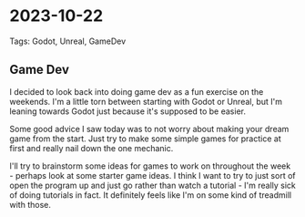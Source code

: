 # 2023-10-22

Tags: Godot, Unreal, GameDev

## Game Dev

I decided to look back into doing game dev as a fun exercise on the weekends. I'm a little torn between starting with Godot or Unreal, but I'm leaning towards Godot just because it's supposed to be easier.

Some good advice I saw today was to not worry about making your dream game from the start. Just try to make some simple games for practice at first and really nail down the one mechanic.

I'll try to brainstorm some ideas for games to work on throughout the week - perhaps look at some starter game ideas. I think I want to try to just sort of open the program up and just go rather than watch a tutorial - I'm really sick of doing tutorials in fact. It definitely feels like I'm on some kind of treadmill with those.